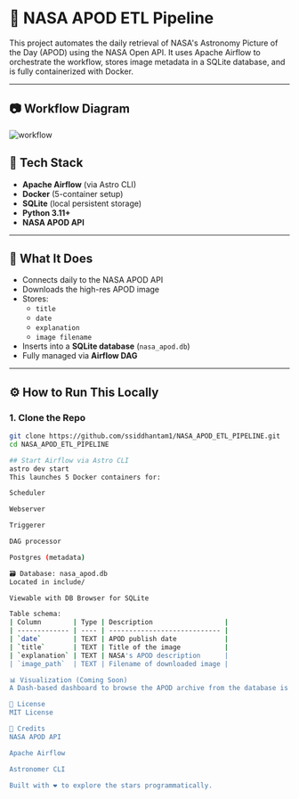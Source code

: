 # 🚀 NASA APOD ETL Pipeline

This project automates the daily retrieval of NASA's Astronomy Picture of the Day (APOD) using the NASA Open API. It uses Apache Airflow to orchestrate the workflow, stores image metadata in a SQLite database, and is fully containerized with Docker.

---
## 📷 Workflow Diagram
![workflow](https://github.com/user-attachments/assets/5c0cf950-bb30-4f6f-8316-e6611e128e99)


## 🔧 Tech Stack

- **Apache Airflow** (via Astro CLI)
- **Docker** (5-container setup)
- **SQLite** (local persistent storage)
- **Python 3.11+**
- **NASA APOD API**

---

## 🔁 What It Does

- Connects daily to the NASA APOD API
- Downloads the high-res APOD image
- Stores:
  - `title`
  - `date`
  - `explanation`
  - `image filename`
- Inserts into a **SQLite database** (`nasa_apod.db`)
- Fully managed via **Airflow DAG**

---

## ⚙️ How to Run This Locally

### 1. Clone the Repo

```bash
git clone https://github.com/ssiddhantam1/NASA_APOD_ETL_PIPELINE.git
cd NASA_APOD_ETL_PIPELINE

## Start Airflow via Astro CLI
astro dev start
This launches 5 Docker containers for:

Scheduler

Webserver

Triggerer

DAG processor

Postgres (metadata)

🗃️ Database: nasa_apod.db
Located in include/

Viewable with DB Browser for SQLite

Table schema:
| Column        | Type | Description                  |
| ------------- | ---- | ---------------------------- |
| `date`        | TEXT | APOD publish date            |
| `title`       | TEXT | Title of the image           |
| `explanation` | TEXT | NASA's APOD description      |
| `image_path`  | TEXT | Filename of downloaded image |

📊 Visualization (Coming Soon)
A Dash-based dashboard to browse the APOD archive from the database is still under progress.

📄 License
MIT License

🙌 Credits
NASA APOD API

Apache Airflow

Astronomer CLI

Built with ❤️ to explore the stars programmatically.
